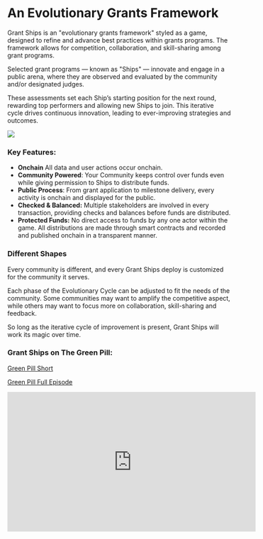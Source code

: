 # An Evolutionary Grants Framework

Grant Ships is an "evolutionary grants framework" styled as a game, designed to refine and advance best practices within grants programs. The framework allows for competition, collaboration, and skill-sharing among grant programs.

Selected grant programs — known as "Ships" — innovate and engage in a public arena, where they are observed and evaluated by the community and/or designated judges.

These assessments set each Ship’s starting position for the next round, rewarding top performers and allowing new Ships to join. This iterative cycle drives continuous innovation, leading to ever-improving strategies and outcomes.

![](/evolve_flywheel.png)

### Key Features:

- **Onchain** All data and user actions occur onchain.
- **Community Powered**: Your Community keeps control over funds even while giving permission to Ships to distribute funds.
- **Public Process**: From grant application to milestone delivery, every activity is onchain and displayed for the public.
- **Checked & Balanced:** Multiple stakeholders are involved in every transaction, providing checks and balances before funds are distributed.
- **Protected Funds:** No direct access to funds by any one actor within the game. All distributions are made through smart contracts and recorded and published onchain in a transparent manner.

### Different Shapes

Every community is different, and every Grant Ships deploy is customized for the community it serves.

Each phase of the Evolutionary Cycle can be adjusted to fit the needs of the community. Some communities may want to amplify the competitive aspect, while others may want to focus more on collaboration, skill-sharing and feedback.

So long as the iterative cycle of improvement is present, Grant Ships will work its magic over time.

### Grant Ships on The Green Pill:

[Green Pill Short](https://www.youtube.com/shorts/C1Ntm7pBTUw)

[Green Pill Full Episode](https://www.youtube.com/watch?v=YOpUobBHsm0)

<iframe width="560" height="315" src="https://www.youtube.com/embed/YOpUobBHsm0?si=LAd3FAg5WMVqPGwT" title="YouTube video player" frameborder="0" allow="accelerometer; autoplay; clipboard-write; encrypted-media; gyroscope; picture-in-picture; web-share" referrerpolicy="strict-origin-when-cross-origin" allowfullscreen></iframe>
